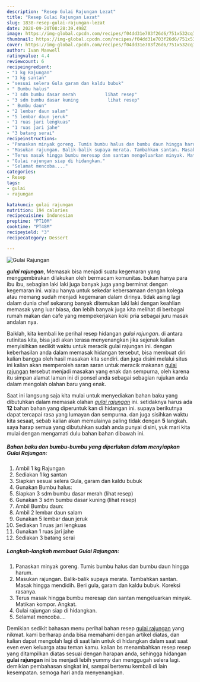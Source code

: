 ```yaml
---
description: "Resep Gulai Rajungan Lezat"
title: "Resep Gulai Rajungan Lezat"
slug: 1838-resep-gulai-rajungan-lezat
date: 2020-09-20T08:28:39.498Z
image: https://img-global.cpcdn.com/recipes/f04dd31e703f26d6/751x532cq70/gulai-rajungan-foto-resep-utama.jpg
thumbnail: https://img-global.cpcdn.com/recipes/f04dd31e703f26d6/751x532cq70/gulai-rajungan-foto-resep-utama.jpg
cover: https://img-global.cpcdn.com/recipes/f04dd31e703f26d6/751x532cq70/gulai-rajungan-foto-resep-utama.jpg
author: Ivan Maxwell
ratingvalue: 4.4
reviewcount: 6
recipeingredient:
- "1 kg Rajungan"
- "1 kg santan"
- "sesuai selera Gula garam dan kaldu bubuk"
- " Bumbu halus"
- "3 sdm bumbu dasar merah           lihat resep"
- "3 sdm bumbu dasar kuning           lihat resep"
- " Bumbu daun"
- "2 lembar daun salam"
- "5 lembar daun jeruk"
- "1 ruas jari lengkuas"
- "1 ruas jari jahe"
- "3 batang serai"
recipeinstructions:
- "Panaskan minyak goreng. Tumis bumbu halus dan bumbu daun hingga harum."
- "Masukan rajungan. Balik-balik supaya merata. Tambahkan santan. Masak hingga mendidih. Beri gula, garam dan kaldu bubuk. Koreksi rasanya."
- "Terus masak hingga bumbu meresap dan santan mengeluarkan minyak. Matikan kompor. Angkat."
- "Gulai rajungan siap di hidangkan."
- "Selamat mencoba...."
categories:
- Resep
tags:
- gulai
- rajungan

katakunci: gulai rajungan 
nutrition: 194 calories
recipecuisine: Indonesian
preptime: "PT10M"
cooktime: "PT48M"
recipeyield: "3"
recipecategory: Dessert

---
```



![Gulai Rajungan](https://img-global.cpcdn.com/recipes/f04dd31e703f26d6/751x532cq70/gulai-rajungan-foto-resep-utama.jpg)

<b><i>gulai rajungan</i></b>, Memasak bisa menjadi suatu kegemaran yang menggembirakan dilakukan oleh bermacam komunitas. bukan hanya para ibu ibu, sebagian laki laki juga banyak juga yang berminat dengan kegemaran ini. walau hanya untuk sekedar kebersamaan dengan kolega atau memang sudah menjadi kegemaran dalam dirinya. tidak asing lagi dalam dunia chef sekarang banyak ditemukan laki laki dengan keahlian memasak yang luar biasa, dan lebih banyak juga kita melihat di berbagai rumah makan dan cafe yang mempekerjakan koki pria sebagai juru masak andalan nya.

Baiklah, kita kembali ke perihal resep hidangan <i>gulai rajungan</i>. di antara rutinitas kita, bisa jadi akan terasa menyenangkan jika sejenak kalian menyisihkan sedikit waktu untuk meracik gulai rajungan ini. dengan keberhasilan anda dalam memasak hidangan tersebut, bisa membuat diri kalian bangga oleh hasil masakan kita sendiri. dan juga disini melalui situs ini kalian akan memperoleh saran saran untuk meracik makanan <u>gulai rajungan</u> tersebut menjadi masakan yang enak dan sempurna, oleh karena itu simpan alamat laman ini di ponsel anda sebagai sebagian rujukan anda dalam mengolah olahan baru yang enak.




Saat ini langsung saja kita mulai untuk menyediakan bahan baku yang dibutuhkan dalam memasak olahan <u><i>gulai rajungan</i></u> ini. setidaknya harus ada <b>12</b> bahan bahan yang diperuntuk kan di hidangan ini. supaya berikutnya dapat tercapai rasa yang lumayan dan sempurna. dan juga sisihkan waktu kita sesaat, sebab kalian akan memulainya paling tidak dengan <b>5</b> langkah. saya harap semua yang dibutuhkan sudah anda punyai disini, yuk mari kita mulai dengan mengamati dulu bahan bahan dibawah ini.

<!--inarticleads1-->

##### Bahan baku dan bumbu-bumbu yang diperlukan dalam menyiapkan Gulai Rajungan:

1. Ambil 1 kg Rajungan
1. Sediakan 1 kg santan
1. Siapkan sesuai selera Gula, garam dan kaldu bubuk
1. Gunakan  Bumbu halus:
1. Siapkan 3 sdm bumbu dasar merah           (lihat resep)
1. Gunakan 3 sdm bumbu dasar kuning           (lihat resep)
1. Ambil  Bumbu daun:
1. Ambil 2 lembar daun salam
1. Gunakan 5 lembar daun jeruk
1. Sediakan 1 ruas jari lengkuas
1. Gunakan 1 ruas jari jahe
1. Sediakan 3 batang serai




<!--inarticleads2-->

##### Langkah-langkah membuat Gulai Rajungan:

1. Panaskan minyak goreng. Tumis bumbu halus dan bumbu daun hingga harum.
1. Masukan rajungan. Balik-balik supaya merata. Tambahkan santan. Masak hingga mendidih. Beri gula, garam dan kaldu bubuk. Koreksi rasanya.
1. Terus masak hingga bumbu meresap dan santan mengeluarkan minyak. Matikan kompor. Angkat.
1. Gulai rajungan siap di hidangkan.
1. Selamat mencoba....




Demikian sedikit bahasan menu perihal bahan resep <u>gulai rajungan</u> yang nikmat. kami berharap anda bisa memahami dengan artikel diatas, dan kalian dapat mengolah lagi di saat lain untuk di hidangkan dalam saat saat even even keluarga atau teman kamu. kalian bs menambahkan resep resep yang ditampilkan diatas sesuai dengan harapan anda, sehingga hidangan <b>gulai rajungan</b> ini bs menjadi lebih yummy dan menggugah selera lagi. demikian pembahasan singkat ini, sampai bertemu kembali di lain kesempatan. semoga hari anda menyenangkan.
